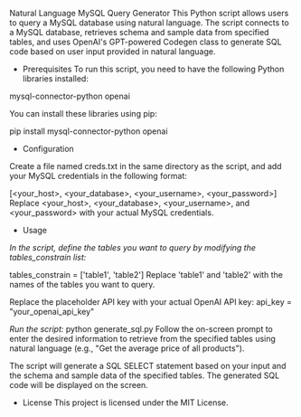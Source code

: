 Natural Language MySQL Query Generator
This Python script allows users to query a MySQL database using natural language. The script connects to a MySQL database, retrieves schema and sample data from specified tables, and uses OpenAI's GPT-powered Codegen class to generate SQL code based on user input provided in natural language.

* Prerequisites
To run this script, you need to have the following Python libraries installed:

mysql-connector-python
openai

You can install these libraries using pip:

pip install mysql-connector-python openai

* Configuration

Create a file named creds.txt in the same directory as the script, and add your MySQL credentials in the following format:

[<your_host>, <your_database>, <your_username>, <your_password>]
Replace <your_host>, <your_database>, <your_username>, and <your_password> with your actual MySQL credentials.

* Usage

*In the script, define the tables you want to query by modifying the tables_constrain list:*

tables_constrain = ['table1', 'table2']
Replace 'table1' and 'table2' with the names of the tables you want to query.

Replace the placeholder API key with your actual OpenAI API key:
api_key = "your_openai_api_key"

*Run the script:*
python generate_sql.py
Follow the on-screen prompt to enter the desired information to retrieve from the specified tables using natural language (e.g., "Get the average price of all products").

The script will generate a SQL SELECT statement based on your input and the schema and sample data of the specified tables. The generated SQL code will be displayed on the screen.

* License
This project is licensed under the MIT License.
